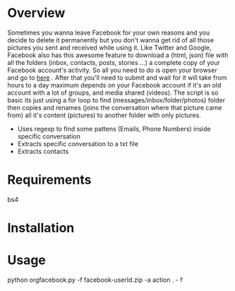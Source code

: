 # Overview

Sometimes you wanna leave Facebook for your own reasons and you decide to delete it permanently but you don't wanna get rid of all those pictures you sent and received while using it.
Like Twitter and Google, Facebook also has this awesome feature to download a (html, json) file with all the folders (inbox, contacts, posts, stories ...) a complete copy of your Facebook account's activity. 
So all you need to do is open your browser and go to [here](https://accountscenter.facebook.com/info_and_permissions/dyi) .
After that you'll need  to submit and wait for it will take from hours to a day maximum depends on your Facebook account if it's an old account with a lot of groups, and media shared (videos). 
The script is so basic its just using a for loop to find (messages/inbox/folder/photos) folder then copies and renames (joins the conversation where that picture came from) all it's content (pictures) to another folder with only pictures.
- Uses regexp to find some pattens (Emails, Phone Numbers) inside specific conversation
- Extracts specific conversation to a txt file
- Extracts contacts

# Requirements 
bs4

# Installation

# Usage

python orgfacebook.py -f facebook-userId.zip -a action 
. - f 
